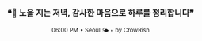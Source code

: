 <div align="center">

<br>

<h3>❝🌇 노을 지는 저녁, 감사한 마음으로 하루를 정리합니다❞</h3>

<sub>06:00 PM • Seoul 🌤️ • by CrowRish</sub>

<br>

</div>